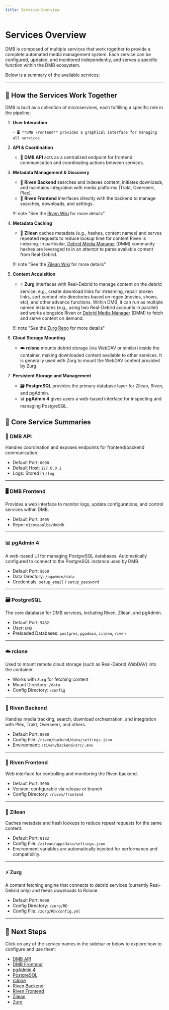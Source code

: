```yaml
---
title: Services Overview
---
```


# Services Overview

DMB is composed of multiple services that work together to provide a complete automated media management system. Each service can be configured, updated, and monitored independently, and serves a specific function within the DMB ecosystem.

Below is a summary of the available services:

---

## 🧩 How the Services Work Together

DMB is built as a collection of microservices, each fulfilling a specific role in the pipeline:

1. **User Interaction**

       - 🖥️ **DMB Frontend** provides a graphical interface for managing all services.

2. **API & Coordination**

    - 🔌 **DMB API** acts as a centralized endpoint for frontend communication and coordinating actions between services.

3. **Metadata Management & Discovery**

    - 🧠 **Riven Backend** searches and indexes content, initiates downloads, and maintains integration with media platforms (Trakt, Overseerr, Plex).
    - 🎨 **Riven Frontend** interfaces directly with the backend to manage searches, downloads, and settings.

    !!! note "See the [Riven Wiki](https://rivenmedia.github.io/wiki/) for more details"

4. **Metadata Caching**

    - 🧠 **Zilean** caches metadata (e.g., hashes, content names) and serves repeated requests to reduce lookup time for content Riven is indexing. In particular, [Debrid Media Manager](https://github.com/debridmediamanager/debrid-media-manager) (DMM) community hashes are leveraged to in an attempt to parse available content from Real-Debrid.

    !!! note "See the [Zilean Wiki](https://ipromknight.github.io/zilean/getting-started.html) for more details"

5. **Content Acquisition**

    - ⚡ **Zurg** interfaces with Real-Debrid to manage content on the debrid service; e.g., create download links for streaming, repair broken links, sort content into directories based on regex (movies, shows, etc), and other advance functions. Within DMB, it can run as multiple named instances (e.g., using two Real-Debrid accounts in parallel) and works alongside Riven or [Debrid Media Manager](https://github.com/debridmediamanager/debrid-media-manager) (DMM) to fetch and serve content on demand.

    !!! note "See the [Zurg Repo](https://github.com/debridmediamanager/zurg-testing) for more details"

6. **Cloud Storage Mounting**

    - ☁️ **rclone** mounts debrid storage (via WebDAV or similar) inside the container, making downloaded content available to other services. It is generally used with Zurg to mount the WebDAV content provided by Zurg.

7. **Persistent Storage and Management**

    - 🗃️ **PostgreSQL** provides the primary database layer for Zilean, Riven, and pgAdmin.
    - 📊 **pgAdmin 4** gives users a web-based interface for inspecting and managing PostgreSQL.

## 🧱 Core Service Summaries

### 🔌 DMB API
Handles coordination and exposes endpoints for frontend/backend communication.

- Default Port: `8000`
- Default Host: `127.0.0.1`
- Logs: Stored in `/log`

---

### 🖥️ DMB Frontend
Provides a web interface to monitor logs, update configurations, and control services within DMB.

- Default Port: `3005`
- Repo: `nicocapalbo/dmbdb`

---

### 📊 pgAdmin 4
A web-based UI for managing PostgreSQL databases. Automatically configured to connect to the PostgreSQL instance used by DMB.

- Default Port: `5050`
- Data Directory: `/pgadmin/data`
- Credentials: `setup_email` / `setup_password`

---

### 🗃️ PostgreSQL
The core database for DMB services, including Riven, Zilean, and pgAdmin.

- Default Port: `5432`
- User: `DMB`
- Preloaded Databases: `postgres`, `pgadmin`, `zilean`, `riven`

---

### ☁️ rclone
Used to mount remote cloud storage (such as Real-Debrid WebDAV) into the container.

- Works with `Zurg` for fetching content
- Mount Directory: `/data`
- Config Directory: `/config`

---

### 🧠 Riven Backend
Handles media tracking, search, download orchestration, and integration with Plex, Trakt, Overseerr, and others.

- Default Port: `8080`
- Config File: `/riven/backend/data/settings.json`
- Environment: `/riven/backend/src/.env`

---

### 🎨 Riven Frontend
Web interface for controlling and monitoring the Riven backend.

- Default Port: `3000`
- Version: configurable via release or branch
- Config Directory: `/riven/frontend`

---

### 🧠 Zilean
Caches metadata and hash lookups to reduce repeat requests for the same content.

- Default Port: `8182`
- Config File: `/zilean/app/data/settings.json`
- Environment variables are automatically injected for performance and compatibility.

---

### ⚡ Zurg
A content fetching engine that connects to debrid services (currently Real-Debrid only) and feeds downloads to Rclone.

- Default Port: `9090`
- Config Directory: `/zurg/RD`
- Config File: `/zurg/RD/config.yml`

---

## 📎 Next Steps
Click on any of the service names in the sidebar or below to explore how to configure and use them:

- [DMB API](api.md)
- [DMB Frontend](dmb-frontend.md)
- [pgAdmin 4](pgadmin.md)
- [PostgreSQL](postgres.md)
- [rclone](rclone.md)
- [Riven Backend](riven-backend.md)
- [Riven Frontend](riven-frontend.md)
- [Zilean](zilean.md)
- [Zurg](zurg.md)
